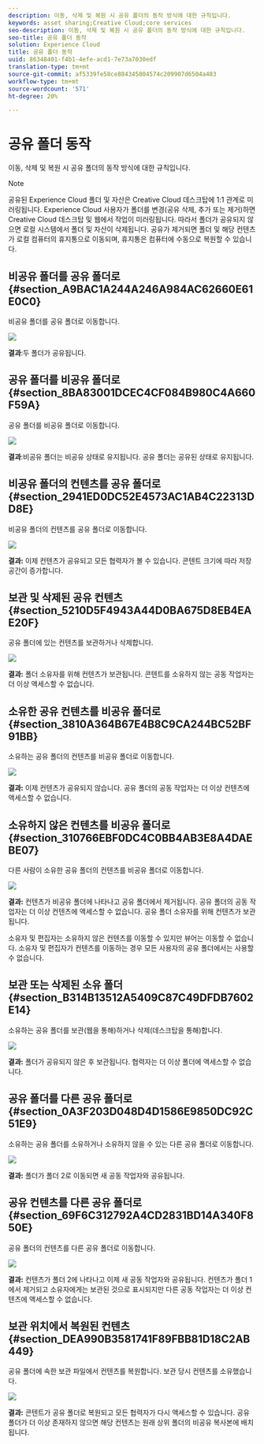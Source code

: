 ```yaml
---
description: 이동, 삭제 및 복원 시 공유 폴더의 동작 방식에 대한 규칙입니다.
keywords: asset sharing;Creative Cloud;core services
seo-description: 이동, 삭제 및 복원 시 공유 폴더의 동작 방식에 대한 규칙입니다.
seo-title: 공유 폴더 동작
solution: Experience Cloud
title: 공유 폴더 동작
uuid: 86348401-f4b1-4efe-acd1-7e73a7030edf
translation-type: tm+mt
source-git-commit: af5339fe58ce884345804574c209907d6504a483
workflow-type: tm+mt
source-wordcount: '571'
ht-degree: 20%

---
```



# 공유 폴더 동작

이동, 삭제 및 복원 시 공유 폴더의 동작 방식에 대한 규칙입니다.

>[!NOTE]
>
>공유된 Experience Cloud 폴더 및 자산은 Creative Cloud 데스크탑에 1:1 관계로 미러링됩니다. Experience Cloud 사용자가 폴더를 변경(공유 삭제, 추가 또는 제거)하면 Creative Cloud 데스크탑 및 웹에서 작업이 미러링됩니다. 따라서 폴더가 공유되지 않으면 로컬 시스템에서 폴더 및 자산이 삭제됩니다. 공유가 제거되면 폴더 및 해당 컨텐츠가 로컬 컴퓨터의 휴지통으로 이동되며, 휴지통은 컴퓨터에 수동으로 복원할 수 있습니다.

## 비공유 폴더를 공유 폴더로 {#section_A9BAC1A244A246A984AC62660E61E0C0}

비공유 폴더를 공유 폴더로 이동합니다.

![](assets/01_assets_move.png)

**결과**:두 폴더가 공유됩니다.

## 공유 폴더를 비공유 폴더로 {#section_8BA83001DCEC4CF084B980C4A660F59A}

공유 폴더를 비공유 폴더로 이동합니다.

![](assets/02_assets_move.png)

**결과**:비공유 폴더는 비공유 상태로 유지됩니다. 공유 폴더는 공유된 상태로 유지됩니다.

## 비공유 폴더의 컨텐츠를 공유 폴더로 {#section_2941ED0DC52E4573AC1AB4C22313DD8E}

비공유 폴더의 컨텐츠를 공유 폴더로 이동합니다.

![](assets/03_assets_move.png)

**결과:** 이제 컨텐츠가 공유되고 모든 협력자가 볼 수 있습니다. 콘텐트 크기에 따라 저장 공간이 증가합니다.

## 보관 및 삭제된 공유 컨텐츠 {#section_5210D5F4943A44D0BA675D8EB4EAE20F}

공유 폴더에 있는 컨텐츠를 보관하거나 삭제합니다.

![](assets/04_assets_move.png)

**결과:** 폴더 소유자를 위해 컨텐츠가 보관됩니다. 콘텐트를 소유하지 않는 공동 작업자는 더 이상 액세스할 수 없습니다.

## 소유한 공유 컨텐츠를 비공유 폴더로 {#section_3810A364B67E4B8C9CA244BC52BF91BB}

소유하는 공유 폴더의 컨텐츠를 비공유 폴더로 이동합니다.

![](assets/05_assets_move.png)

**결과:** 이제 컨텐츠가 공유되지 않습니다. 공유 폴더의 공동 작업자는 더 이상 컨텐츠에 액세스할 수 없습니다.

## 소유하지 않은 컨텐츠를 비공유 폴더로 {#section_310766EBF0DC4C0BB4AB3E8A4DAEBE07}

다른 사람이 소유한 공유 폴더의 컨텐츠를 비공유 폴더로 이동합니다.

![](assets/06_assets_move.png)

**결과:** 컨텐츠가 비공유 폴더에 나타나고 공유 폴더에서 제거됩니다. 공유 폴더의 공동 작업자는 더 이상 컨텐츠에 액세스할 수 없습니다. 공유 폴더 소유자를 위해 컨텐츠가 보관됩니다.

소유자 및 편집자는 소유하지 않은 컨텐츠를 이동할 수 있지만 뷰어는 이동할 수 없습니다. 소유자 및 편집자가 컨텐츠를 이동하는 경우 모든 사용자의 공유 폴더에서는 사용할 수 없습니다.

## 보관 또는 삭제된 소유 폴더 {#section_B314B13512A5409C87C49DFDB7602E14}

소유하는 공유 폴더를 보관(웹을 통해)하거나 삭제(데스크탑을 통해)합니다.

![](assets/07_assets_move.png)

**결과:** 폴더가 공유되지 않은 후 보관됩니다. 협력자는 더 이상 폴더에 액세스할 수 없습니다.

## 공유 폴더를 다른 공유 폴더로 {#section_0A3F203D048D4D1586E9850DC92C51E9}

소유하는 공유 폴더를 소유하거나 소유하지 않을 수 있는 다른 공유 폴더로 이동합니다.

![](assets/09_assets_move.png)

**결과:** 폴더가 폴더 2로 이동되면 새 공동 작업자와 공유됩니다.

## 공유 컨텐츠를 다른 공유 폴더로 {#section_69F6C312792A4CD2831BD14A340F850E}

공유 폴더의 컨텐츠를 다른 공유 폴더로 이동합니다.

![](assets/11_assets_move.png)

**결과:** 컨텐츠가 폴더 2에 나타나고 이제 새 공동 작업자와 공유됩니다. 컨텐츠가 폴더 1에서 제거되고 소유자에게는 보관된 것으로 표시되지만 다른 공동 작업자는 더 이상 컨텐츠에 액세스할 수 없습니다.

## 보관 위치에서 복원된 컨텐츠 {#section_DEA990B3581741F89FBB81D18C2AB449}

공유 폴더에 속한 보관 파일에서 컨텐츠를 복원합니다. 보관 당시 컨텐츠를 소유했습니다.

![](assets/12_assets_move.png)

**결과:** 콘텐트가 공유 폴더로 복원되고 모든 협력자가 다시 액세스할 수 있습니다. 공유 폴더가 더 이상 존재하지 않으면 해당 컨텐츠는 원래 상위 폴더의 비공유 복사본에 배치됩니다.
